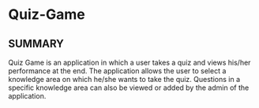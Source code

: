 # Quiz-Game
## SUMMARY
Quiz Game is an application in which a user takes a quiz and views his/her performance at the end. The application allows
the user to select a knowledge area on which he/she wants to take the quiz. Questions in a specific knowledge area can also
be viewed or added by the admin of the application.
